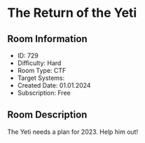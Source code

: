 ﻿# The Return of the Yeti

## Room Information
- ID: 729
- Difficulty: Hard
- Room Type: CTF
- Target Systems: 
- Created Date: 01.01.2024
- Subscription: Free

## Room Description
The Yeti needs a plan for 2023. Help him out!
